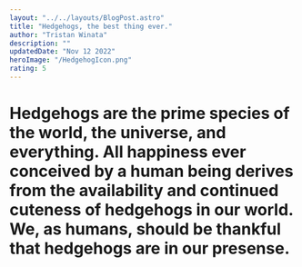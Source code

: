 ```yaml
---
layout: "../../layouts/BlogPost.astro"
title: "Hedgehogs, the best thing ever."
author: "Tristan Winata"
description: ""
updatedDate: "Nov 12 2022"
heroImage: "/HedgehogIcon.png"
rating: 5
---
```


# Hedgehogs are the prime species of the world, the universe, and everything. All happiness ever conceived by a human being derives from the availability and continued cuteness of hedgehogs in our world. We, as humans, should be thankful that hedgehogs are in our presense.